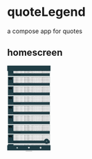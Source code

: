 # quoteLegend

a compose app for quotes

## homescreen
<img width="100" height="200" alt="portfolio_view" src="screenshots/photo_2021-11-06_08-07-27.jpg">
